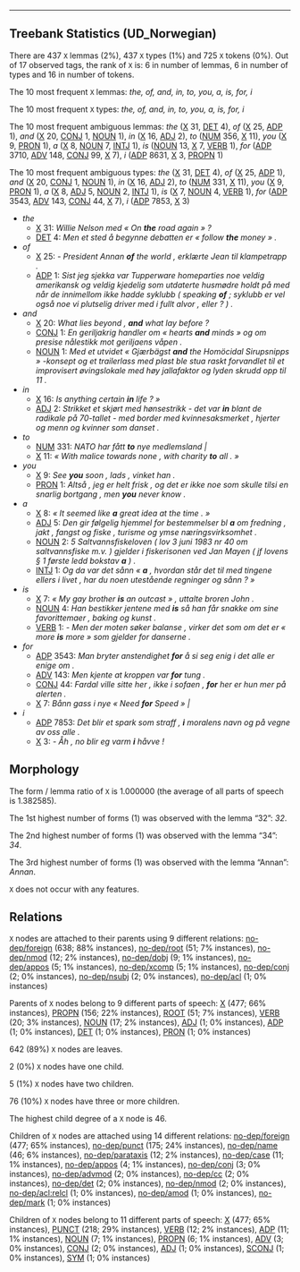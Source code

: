 

--------------------------------------------------------------------------------

## Treebank Statistics (UD_Norwegian)

There are 437 `X` lemmas (2%), 437 `X` types (1%) and 725 `X` tokens (0%).
Out of 17 observed tags, the rank of `X` is: 6 in number of lemmas, 6 in number of types and 16 in number of tokens.

The 10 most frequent `X` lemmas: <em>the, of, and, in, to, you, a, is, for, i</em>

The 10 most frequent `X` types:  <em>the, of, and, in, to, you, a, is, for, i</em>

The 10 most frequent ambiguous lemmas: <em>the</em> ([X]() 31, [DET]() 4), <em>of</em> ([X]() 25, [ADP]() 1), <em>and</em> ([X]() 20, [CONJ]() 1, [NOUN]() 1), <em>in</em> ([X]() 16, [ADJ]() 2), <em>to</em> ([NUM]() 356, [X]() 11), <em>you</em> ([X]() 9, [PRON]() 1), <em>a</em> ([X]() 8, [NOUN]() 7, [INTJ]() 1), <em>is</em> ([NOUN]() 13, [X]() 7, [VERB]() 1), <em>for</em> ([ADP]() 3710, [ADV]() 148, [CONJ]() 99, [X]() 7), <em>i</em> ([ADP]() 8631, [X]() 3, [PROPN]() 1)

The 10 most frequent ambiguous types:  <em>the</em> ([X]() 31, [DET]() 4), <em>of</em> ([X]() 25, [ADP]() 1), <em>and</em> ([X]() 20, [CONJ]() 1, [NOUN]() 1), <em>in</em> ([X]() 16, [ADJ]() 2), <em>to</em> ([NUM]() 331, [X]() 11), <em>you</em> ([X]() 9, [PRON]() 1), <em>a</em> ([X]() 8, [ADJ]() 5, [NOUN]() 2, [INTJ]() 1), <em>is</em> ([X]() 7, [NOUN]() 4, [VERB]() 1), <em>for</em> ([ADP]() 3543, [ADV]() 143, [CONJ]() 44, [X]() 7), <em>i</em> ([ADP]() 7853, [X]() 3)


* <em>the</em>
  * [X]() 31: <em>Willie Nelson med « On <b>the</b> road again » ?</em>
  * [DET]() 4: <em>Men et sted å begynne debatten er « follow <b>the</b> money » .</em>
* <em>of</em>
  * [X]() 25: <em>- President Annan <b>of</b> the world , erklærte Jean til klampetrapp .</em>
  * [ADP]() 1: <em>Sist jeg sjekka var Tupperware homeparties noe veldig amerikansk og veldig kjedelig som utdaterte husmødre holdt på med når de innimellom ikke hadde syklubb ( speaking <b>of</b> ; syklubb er vel også noe vi plutselig driver med i fullt alvor , eller ? ) .</em>
* <em>and</em>
  * [X]() 20: <em>What lies beyond , <b>and</b> what lay before ?</em>
  * [CONJ]() 1: <em>En geriljakrig handler om « hearts <b>and</b> minds » og om presise nålestikk mot geriljaens våpen .</em>
  * [NOUN]() 1: <em>Med et utvidet « Gjærbägst <b>and</b> the Homöcidal Sirupsnipps » -konsept og et trailerlass med plast ble stua raskt forvandlet til et improvisert øvingslokale med høy jallafaktor og lyden skrudd opp til 11 .</em>
* <em>in</em>
  * [X]() 16: <em>Is anything certain <b>in</b> life ? »</em>
  * [ADJ]() 2: <em>Strikket et skjørt med hønsestrikk - det var <b>in</b> blant de radikale på 70-tallet - med border med kvinnesaksmerket , hjerter og menn og kvinner som danset .</em>
* <em>to</em>
  * [NUM]() 331: <em>NATO har fått <b>to</b> nye medlemsland |</em>
  * [X]() 11: <em>« With malice towards none , with charity <b>to</b> all . »</em>
* <em>you</em>
  * [X]() 9: <em>See <b>you</b> soon , lads , vinket han .</em>
  * [PRON]() 1: <em>Altså , jeg er helt frisk , og det er ikke noe som skulle tilsi en snarlig bortgang , men <b>you</b> never know .</em>
* <em>a</em>
  * [X]() 8: <em>« It seemed like <b>a</b> great idea at the time . »</em>
  * [ADJ]() 5: <em>Den gir følgelig hjemmel for bestemmelser bl <b>a</b> om fredning , jakt , fangst og fiske , turisme og ymse næringsvirksomhet .</em>
  * [NOUN]() 2: <em>5 Saltvannsfiskeloven ( lov 3 juni 1983 nr 40 om saltvannsfiske m.v. ) gjelder i fiskerisonen ved Jan Mayen ( jf lovens § 1 første ledd bokstav <b>a</b> ) .</em>
  * [INTJ]() 1: <em>Og da var det sånn « <b>a</b> , hvordan står det til med tingene ellers i livet , har du noen utestående regninger og sånn ? »</em>
* <em>is</em>
  * [X]() 7: <em>« My gay brother <b>is</b> an outcast » , uttalte broren John .</em>
  * [NOUN]() 4: <em>Han bestikker jentene med <b>is</b> så han får snakke om sine favorittemaer , baking og kunst .</em>
  * [VERB]() 1: <em>- Men der moten søker balanse , virker det som om det er « more <b>is</b> more » som gjelder for danserne .</em>
* <em>for</em>
  * [ADP]() 3543: <em>Man bryter anstendighet <b>for</b> å si seg enig i det alle er enige om .</em>
  * [ADV]() 143: <em>Men kjente at kroppen var <b>for</b> tung .</em>
  * [CONJ]() 44: <em>Fardal ville sitte her , ikke i sofaen , <b>for</b> her er hun mer på alerten .</em>
  * [X]() 7: <em>Bånn gass i nye « Need <b>for</b> Speed » |</em>
* <em>i</em>
  * [ADP]() 7853: <em>Det blir et spark som straff , <b>i</b> moralens navn og på vegne av oss alle .</em>
  * [X]() 3: <em>- Åh , no blir eg varm <b>i</b> håvve !</em>

## Morphology

The form / lemma ratio of `X` is 1.000000 (the average of all parts of speech is 1.382585).

The 1st highest number of forms (1) was observed with the lemma “32”: <em>32</em>.

The 2nd highest number of forms (1) was observed with the lemma “34”: <em>34</em>.

The 3rd highest number of forms (1) was observed with the lemma “Annan”: <em>Annan</em>.

`X` does not occur with any features.


## Relations

`X` nodes are attached to their parents using 9 different relations: [no-dep/foreign]() (638; 88% instances), [no-dep/root]() (51; 7% instances), [no-dep/nmod]() (12; 2% instances), [no-dep/dobj]() (9; 1% instances), [no-dep/appos]() (5; 1% instances), [no-dep/xcomp]() (5; 1% instances), [no-dep/conj]() (2; 0% instances), [no-dep/nsubj]() (2; 0% instances), [no-dep/acl]() (1; 0% instances)

Parents of `X` nodes belong to 9 different parts of speech: [X]() (477; 66% instances), [PROPN]() (156; 22% instances), [ROOT]() (51; 7% instances), [VERB]() (20; 3% instances), [NOUN]() (17; 2% instances), [ADJ]() (1; 0% instances), [ADP]() (1; 0% instances), [DET]() (1; 0% instances), [PRON]() (1; 0% instances)

642 (89%) `X` nodes are leaves.

2 (0%) `X` nodes have one child.

5 (1%) `X` nodes have two children.

76 (10%) `X` nodes have three or more children.

The highest child degree of a `X` node is 46.

Children of `X` nodes are attached using 14 different relations: [no-dep/foreign]() (477; 65% instances), [no-dep/punct]() (175; 24% instances), [no-dep/name]() (46; 6% instances), [no-dep/parataxis]() (12; 2% instances), [no-dep/case]() (11; 1% instances), [no-dep/appos]() (4; 1% instances), [no-dep/conj]() (3; 0% instances), [no-dep/advmod]() (2; 0% instances), [no-dep/cc]() (2; 0% instances), [no-dep/det]() (2; 0% instances), [no-dep/nmod]() (2; 0% instances), [no-dep/acl:relcl]() (1; 0% instances), [no-dep/amod]() (1; 0% instances), [no-dep/mark]() (1; 0% instances)

Children of `X` nodes belong to 11 different parts of speech: [X]() (477; 65% instances), [PUNCT]() (218; 29% instances), [VERB]() (12; 2% instances), [ADP]() (11; 1% instances), [NOUN]() (7; 1% instances), [PROPN]() (6; 1% instances), [ADV]() (3; 0% instances), [CONJ]() (2; 0% instances), [ADJ]() (1; 0% instances), [SCONJ]() (1; 0% instances), [SYM]() (1; 0% instances)

